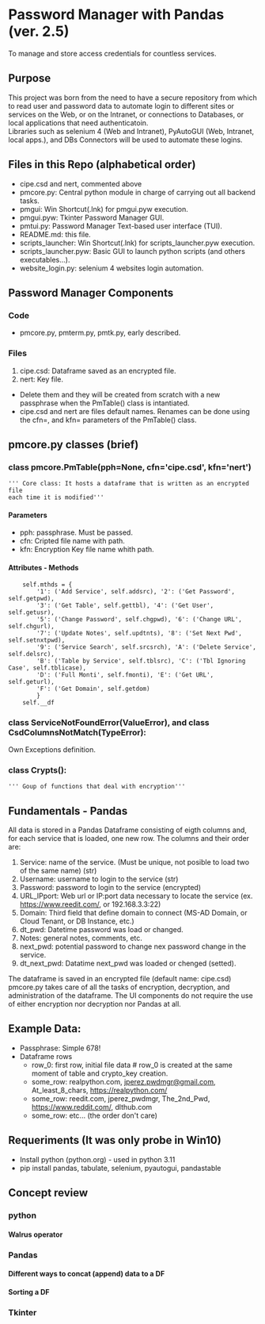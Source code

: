 # Password Manager with Pandas (ver. 2.5)
To manage and store access credentials for countless services.

## Purpose
This project was born from the need to have a secure repository from which to read user and password data to automate login to
different sites or services on the Web, or on the Intranet, or connections to Databases, or local applications that need
authenticatoin.    
Libraries such as selenium 4 (Web and Intranet), PyAutoGUI (Web, Intranet, local apps.), and DBs Connectors will be used to 
automate these logins.

## Files in this Repo (alphabetical order)
- cipe.csd and nert, commented above
- pmcore.py: Central python module in charge of carrying out all backend tasks.
- pmgui: Win Shortcut(.lnk) for pmgui.pyw execution.
- pmgui.pyw: Tkinter Password Manager GUI.
- pmtui.py: Password Manager Text-based user interface (TUI).
- README.md: this file.
- scripts_launcher: Win Shortcut(.lnk) for scripts_launcher.pyw execution.
- scripts_launcher.pyw: Basic GUI to launch python scripts (and others executables...).
- website_login.py: selenium 4 websites login automation.

## Password Manager Components
### Code
- pmcore.py, pmterm.py, pmtk.py, early described.
### Files
1. cipe.csd: Dataframe saved as an encrypted file.
2. nert: Key file.
- Delete them and they will be created from scratch with a new passphrase when the PmTable() class is intantiated.
- cipe.csd and nert are files default names. Renames can be done using the cfn=, and kfn= parameters of the PmTable() class.

## pmcore.py classes (brief)
### class pmcore.PmTable(pph=None, cfn='cipe.csd', kfn='nert')
    ''' Core class: It hosts a dataframe that is written as an encrypted file
    each time it is modified'''
#### Parameters
- pph: passphrase. Must be passed.
- cfn: Cripted file name with path.
- kfn: Encryption Key file name whith path.
#### Attributes - Methods
        self.mthds = {
            '1': ('Add Service', self.addsrc), '2': ('Get Password', self.getpwd),
            '3': ('Get Table', self.gettbl), '4': ('Get User', self.getusr),
            '5': ('Change Password', self.chgpwd), '6': ('Change URL', self.chgurl),
            '7': ('Update Notes', self.updtnts), '8': ('Set Next Pwd', self.setnxtpwd),
            '9': ('Service Search', self.srcsrch), 'A': ('Delete Service', self.delsrc),
            'B': ('Table by Service', self.tblsrc), 'C': ('Tbl Ignoring Case', self.tblicase),
            'D': ('Full Monti', self.fmonti), 'E': ('Get URL', self.geturl),
            'F': ('Get Domain', self.getdom)
            }
		self.__df
### class ServiceNotFoundError(ValueError), and class CsdColumnsNotMatch(TypeError):
Own Exceptions definition.
### class Crypts():
    ''' Goup of functions that deal with encryption'''

## Fundamentals - Pandas
All data is stored in a Pandas Dataframe consisting of eigth columns and, for each service that is loaded, one new row. The columns and 
their order are:    
1. Service: name of the service. (Must be unique, not posible to load two of the same name) (str)
2. Username: username to login to the service (str)
3. Password: password to login to the service (encrypted)
4. URL_IPport: Web url or IP:port data necessary to locate the service (ex. https://www.reedit.com/, or 192.168.3.3:22)
5. Domain: Third field that define domain to connect (MS-AD Domain, or Cloud Tenant, or DB Instance, etc.)
5. dt_pwd: Datetime password was load or changed.
6. Notes: general notes, comments, etc.
7. next_pwd: potential password to change nex password change in the service.
8. dt_next_pwd: Datatime next_pwd was loaded or chenged (setted).     
  
The dataframe is saved in an encrypted file (default name: cipe.csd)    
pmcore.py takes care of all the tasks of encryption, decryption, and administration of the dataframe. The UI components do not 
require the use of either encryption nor decryption nor Pandas at all.

## Example Data:
- Passphrase: Simple 678!
- Dataframe rows
	- row_0: first row, initial file data		# row_0 is created at the same moment of table and crypto_key creation.
	- some_row: realpython.com, jperez.pwdmgr@gmail.com, At_least_8_chars, https://realpython.com/
	- some_row: reedit.com, jperez_pwdmgr, The_2nd_Pwd, https://www.reddit.com/, dlthub.com
	- some_row: etc... (the order don't care)

## Requeriments (It was only probe in Win10)
- Install python (python.org) - used in python 3.11
- pip install pandas, tabulate, selenium, pyautogui, pandastable

## Concept review
### python
#### Walrus operator
### Pandas
#### Different ways to concat (append) data to a DF
#### Sorting a DF
### Tkinter

